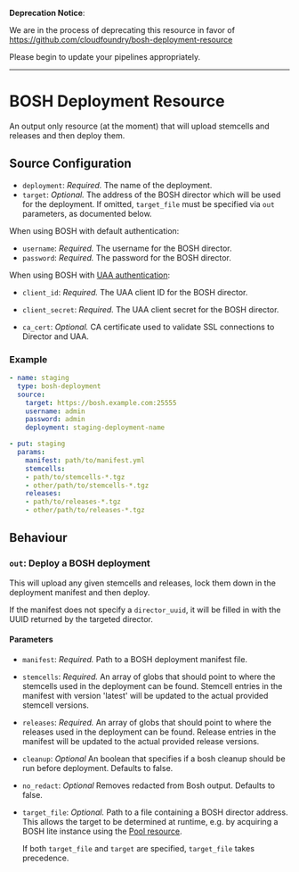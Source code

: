 **Deprecation Notice**:

We are in the process of deprecating this resource in favor of https://github.com/cloudfoundry/bosh-deployment-resource

Please begin to update your pipelines appropriately.

---

# BOSH Deployment Resource

An output only resource (at the moment) that will upload stemcells and releases
and then deploy them.

## Source Configuration

* `deployment`: *Required.* The name of the deployment.
* `target`: *Optional.* The address of the BOSH director which will be used for
  the deployment. If omitted, `target_file` must be specified via `out`
  parameters, as documented below.

When using BOSH with default authentication:
* `username`: *Required.* The username for the BOSH director.
* `password`: *Required.* The password for the BOSH director.

When using BOSH with [UAA authentication](https://bosh.io/docs/director-users-uaa.html#client-login):
* `client_id`: *Required.* The UAA client ID for the BOSH director.
* `client_secret`: *Required.* The UAA client secret for the BOSH director.

* `ca_cert`: *Optional.* CA certificate used to validate SSL connections to Director and UAA.

### Example

``` yaml
- name: staging
  type: bosh-deployment
  source:
    target: https://bosh.example.com:25555
    username: admin
    password: admin
    deployment: staging-deployment-name
```

``` yaml
- put: staging
  params:
    manifest: path/to/manifest.yml
    stemcells:
    - path/to/stemcells-*.tgz
    - other/path/to/stemcells-*.tgz
    releases:
    - path/to/releases-*.tgz
    - other/path/to/releases-*.tgz
```

## Behaviour

### `out`: Deploy a BOSH deployment

This will upload any given stemcells and releases, lock them down in the
deployment manifest and then deploy.

If the manifest does not specify a `director_uuid`, it will be filled in with
the UUID returned by the targeted director.

#### Parameters

* `manifest`: *Required.* Path to a BOSH deployment manifest file.

* `stemcells`: *Required.* An array of globs that should point to where the
  stemcells used in the deployment can be found. Stemcell entries in the
  manifest with version 'latest' will be updated to the actual provided
  stemcell versions.

* `releases`: *Required.* An array of globs that should point to where the
  releases used in the deployment can be found. Release entries in the
  manifest will be updated to the actual provided release versions.

* `cleanup`: *Optional* An boolean that specifies if a bosh cleanup should be
  run before deployment. Defaults to false.
* `no_redact`: *Optional* Removes redacted from Bosh output. Defaults to false.
* `target_file`: *Optional.* Path to a file containing a BOSH director address.
  This allows the target to be determined at runtime, e.g. by acquiring a BOSH
  lite instance using the [Pool
  resource](https://github.com/concourse/pool-resource).

  If both `target_file` and `target` are specified, `target_file` takes
  precedence.
